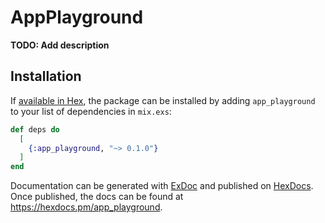 # AppPlayground

**TODO: Add description**

## Installation

If [available in Hex](https://hex.pm/docs/publish), the package can be installed
by adding `app_playground` to your list of dependencies in `mix.exs`:

```elixir
def deps do
  [
    {:app_playground, "~> 0.1.0"}
  ]
end
```

Documentation can be generated with [ExDoc](https://github.com/elixir-lang/ex_doc)
and published on [HexDocs](https://hexdocs.pm). Once published, the docs can
be found at <https://hexdocs.pm/app_playground>.

